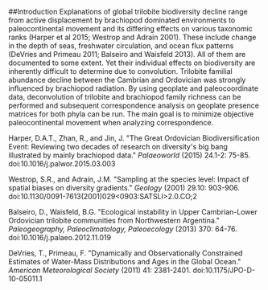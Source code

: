 ##Introduction
Explanations of global trilobite biodiversity decline range from active displacement by brachiopod dominated environments to paleocontinental movement and its differing effects on various taxonomic ranks (Harper et al 2015; Westrop and Adrain 2001). These include change in the depth of seas, freshwater circulation, and ocean flux patterns (DeVries and Primeau 2011; Balseiro and Waisfeld 2013). All of them are documented to some extent. Yet their individual effects on biodiversity are inherently difficult to determine due to convolution. Trilobite familial abundance decline between the Cambrian and Ordovician was strongly influenced by brachiopod radiation. By using geoplate and paleocoordinate data, deconvolution of trilobite and brachiopod family richness can be performed and subsequent correspondence analysis on geoplate presence matrices for both phyla can be run. The main goal is to minimize objective paleocontinental movement when analyzing correspondence.

Harper, D.A.T., Zhan, R., and Jin, J. "The Great Ordovician Biodiversification Event: Reviewing two decades of research on diversity's big bang illustrated by mainly brachiopod data." *Palaeoworld* (2015) 24.1-2: 75-85. doi:10.1016/j.palwor.2015.03.003

Westrop, S.R., and Adrain, J.M. "Sampling at the species level: Impact of spatial biases on diversity gradients." *Geology* (2001) 29.10: 903-906. doi:10.1130/0091-7613(2001)​029<0903:SATSLI>​2.0.CO;2

Balseiro, D., Waisfeld, B.G. "Ecological instability in Upper Cambrian-Lower Ordovician trilobite communities from Northwestern Argentina." *Paleogeography, Paleoclimatology, Paleoecology* (2013) 370: 64-76. doi:10.1016/j.palaeo.2012.11.019

DeVries, T., Primeau, F. "Dynamically and Observationally Constrained Estimates of Water-Mass Distributions and Ages in the Global Ocean." *American Meteorological Society* (2011) 41: 2381-2401. doi:10.1175/JPO-D-10-05011.1
